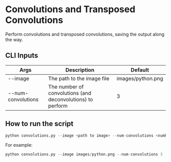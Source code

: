 # Convolutions and Transposed Convolutions

Perform convolutions and transposed convolutions, saving the output along the way.

## CLI Inputs

| Args | Description | Default |
|------|-------------|---------|
| --image | The path to the image file | images/python.png |
| --num-convolutions | The number of convolutions (and deconvolutions) to perform | 3 |

## How to run the script

```python
python convolutions.py --image <path to image> --num-convolutions <number of convolutions>
```

For example:

```python
python convolutions.py --image images/python.png --num-convolutions 3
```